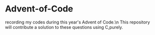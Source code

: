 # Advent-of-Code
 recording my codes during this year's Advent of Code.\n
 This repository will contribute a solution to these questions using C,purely.
